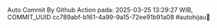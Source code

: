 Auto Commit By Github Action pada: 2025-03-25 13:29:27 WIB, COMMIT_UUID cc789abf-b161-4a99-9a15-72ee91b91a08 #autohijau🗿
